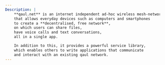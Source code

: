 ```yaml
---
Description: |
    **qaul.net** is an internet independent ad-hoc wireless mesh-network suite,
    that allows everyday devices such as computers and smartphones
    to create a **decentralised, free network**,
    on which users can share files,
    have voice calls and text conversations,
    all in a single app.

    In addition to this, it provides a powerful service library,
    which enables others to write applications that communicate
    and interact with an existing qaul network.
---
```



